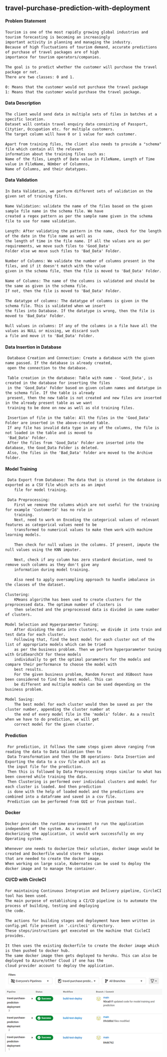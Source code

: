 ## travel-purchase-prediction-with-deployment

#### Problem Statement
    Tourism is one of the most rapidly growing global industries and tourism forecasting is becoming an increasingly 
    important activity in planning and managing the industry. 
    Because of high fluctuations of tourism demand, accurate predictions of purchase of travel packages are of high 
    importance for tourism operators/companies.

    The goal is to predict whether the customer will purchase the travel package or not.
    There are two classes: 0 and 1.

    0: Means that the customer would not purchase the travel package
    1: Means that the customer would purchase the travel package.


#### Data Description
    The client would send data in multiple sets of files in batches at a specific location.
    Dataset will contain travel enquiry data consisting of Passport, Citytier, Occupation etc. for multiple customers.
    The target column will have 0 or 1 value for each customer.

    Apart from training files, the client also needs to provide a "schema" file which contain all the relevant 
    information about the training files such as:
    Name of the files, Length of Date value in FileName, Length of Time value in FileName, NUmber of Columnns, 
    Name of Columns, and their datatypes.

#### Data Validation
    In Data Validation, we perform different sets of validation on the given set of training files.
    
    Name Validation: validate the name of the files based on the given sample file name in the schema file. We have 
    created a regex pattern as per the sample name given in the schema file to use for name validation. 
    
    Length: After validating the pattern in the name, check for the length of the date in the file name as well as 
    the length of time in the file name. If all the values are as per requirements, we move such files to 'Good_Data' 
    Folder else we move such files to 'Bad_Data' Folder.
    
    Number of Columns: We validate the number of columns present in the files, and if it doesn't match with the value 
    given in the schema file, then the file is moved to 'Bad_Data' Folder.
    
    Name of Columns: The name of the columns is validated and should be the same as given in the schema file. 
    If not, then the file is moved to 'Bad_Data' Folder.
    
    The datatype of columns: The datatype of columns is given in the schema file. This is validated when we insert
    the files into Database. If the datatype is wrong, then the file is moved to 'Bad_Data' Folder.
    
    Null values in columns: If any of the columns in a file have all the values as NULL or missing, we discard such
    a file and move it to 'Bad_Data' Folder.


#### Data Insertion in Database
     Database Creation and Connection: Create a database with the given name passed. If the database is already created,
     open the connection to the database.
     
     Table creation in the database: Table with name - 'Good_Data', is created in the database for inserting the files 
     in the 'Good_Data' Folder based on given column names and datatype in the schema file. If the table is already
     present, then the new table is not created and new files are inserted in the already present table as we want 
     training to be done on new as well as old training files.
     
     Insertion of file in the table: All the files in the 'Good_Data' Folder are inserted in the above-created table. 
     If any file has invalid data type in any of the columns, the file is not loaded in the table and is moved to 
     'Bad_Data' Folder.
     After the files from 'Good_Data' Folder are inserted into the database, the Good_Data Folder is deleted.
     Also, the files in the 'Bad_Data' folder are moved to the Archive folder.
     
#### Model Training
     Data Export from Database: The data that is stored in the database is exported as a CSV file which acts as an imput 
        file for model training.
     
     Data Preprocessing: 
        First we remove the columns which are not useful for the training for example 'CustomerId' has no role in 
        training.
        Next, need to work on Encoding the categorical values of relevant features as categorical values need to be 
        transformed to numerical values to make them work with machine learning models.
        
        Then check for null values in the columns. If present, impute the null values using the KNN imputer.
        
        Next, check if any column has zero standard deviation, need to remove such columns as they don't give any 
        information during model training.
        
        Also need to apply oversampling approach to handle imbalance in the classes of the dataset.
        
    Clustering: 
        KMeans algorithm has been used to create clusters for the preprocessed data. The optimum number of clusters is 
        then selected and the preprocessed data is divided in same number of clusters.

    Model Selection and Hyperparameter Tuning:
        After dividing the data into clusters, we divide it into train and test data for each cluster.
        Following that, find the best model for each cluster out of the list of appropriate models which can be tried 
        as per the business problem. Then we perform hyperparameter tuning with GridSearchCV for these models 
        individually to get the optimal parameters for the models and compare their performance to choose the model with
        best results.
        For the given business problem, Random Forest and XGBoost have been considered to find the best model. This can 
        be different and multiple models can be used depending on the business problem. 

    Model Saving:
        The best model for each cluster would then be saved as per the cluster number, appending the cluster number at 
        the end of every model file in the 'models' folder. As a result when we have to do prediction, we will get 
        correct model for the given cluster.

#### Prediction
     For prediction, it follows the same steps given above ranging from reading the data to Data Validation then to 
     Data Transformation and then the DB operations- Data Insertion and Exporting the data to a csv file which act as 
     the input file for the prediction.
     Then this is followed by Data Preprocessing steps similar to what has been covered while training the data.
     Then Clustering is performed over individual clusters and model for each cluster is loaded. And then prediction 
     is done with the help of loaded model and the predictions are combined into a dataframe and saved in a csv file.
     Prediction can be performed from GUI or from postman tool.

#### Docker
    Docker provides the runtime envrionment to run the application independent of the system. As a result of 
    dockerizing the application, it would work successfully on ony Operating system.
    
    Whenever one needs to dockerize their solution, docker image would be created and Dockerfile would store the steps 
    that are needed to create the docker image.
    When working on large scale, Kubernates can be used to deploy the docker image and to manage the container.

#### CI/CD with CircleCI
    For maintaining Continuous Integration and Delivery pipeline, CircleCI tool has been used.
    The main purpose of establishing a CI/CD pipeline is to automate the process of building, testing and deploying 
    the code.

    The actions for building stages and deployment have been written in config.yml file present in '.circleci' directory.
    These steps/instructions get executed on the machine that CicleCI provides.

    It then uses the existing dockerfile to create the docker image which is then pushed to docker hub.
    The same docker image then gets deployed to heroku. This can also be deployed to Azure/other Cloud if one has the
    cloud provider account to deploy the application.

![Build_Pipeline_image](https://github.com/Karan-Pruthi/travel-purchase-prediction-deployment/blob/main/images/CircleCI_Actions.PNG)

